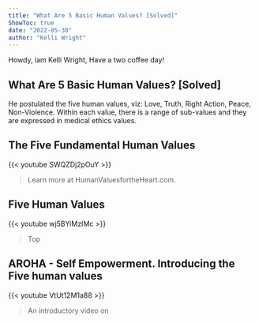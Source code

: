 ```yaml
---
title: "What Are 5 Basic Human Values? [Solved]"
ShowToc: true 
date: "2022-05-30"
author: "Kelli Wright" 
---
```


Howdy, iam Kelli Wright, Have a two coffee day!
## What Are 5 Basic Human Values? [Solved]
He postulated the five human values, viz: Love, Truth, Right Action, Peace, Non-Violence. Within each value, there is a range of sub-values and they are expressed in medical ethics values.

## The Five Fundamental Human Values
{{< youtube SWQZDj2pOuY >}}
>Learn more at HumanValuesfortheHeart.com.

## Five Human Values
{{< youtube wj5BYiMzIMc >}}
>Top 

## AROHA - Self Empowerment. Introducing the Five human values
{{< youtube VtUt12M1a88 >}}
>An introductory video on 

